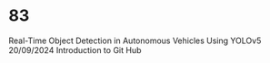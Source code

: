 # 83
Real-Time Object Detection in  Autonomous Vehicles Using YOLOv5
20/09/2024
Introduction to Git Hub
